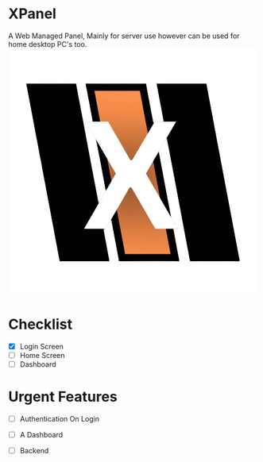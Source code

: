 # XPanel
A Web Managed Panel, Mainly for server use however can be used for home desktop PC's too. 
<img align="center" src="./Images/XPanel NoBackground.png" />

# Checklist
- [x] Login Screen
- [ ] Home Screen
- [ ] Dashboard 

# Urgent Features
- [ ] Authentication On Login
- [ ] A Dashboard
- [ ] Backend

